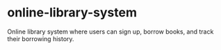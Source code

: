 # online-library-system
Online library system where users can sign up, borrow books, and  track their borrowing history. 
